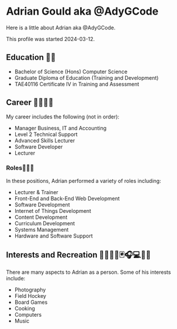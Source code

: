 # Adrian Gould aka @AdyGCode

Here is a little about Adrian aka @AdyGCode.

This profile was started 2024-03-12.

## Education 👨‍🎓

- Bachelor of Science (Hons) Computer Science
- Graduate Diploma of Education (Training and Development)
- TAE40116 Certificate IV in Training and Assessment

## Career 🧑‍🏫🧑‍💻

My career includes the following (not in order):

- Manager Business, IT and Accounting
- Level 2 Technical Support
- Advanced Skills Lecturer
- Software Developer
- Lecturer

### Roles🧑‍💻🙋

In these positions, Adrian performed a variety of roles including:

- Lecturer & Trainer
- Front-End and Back-End Web Development
- Software Development
- Internet of Things Development
- Content Development
- Curriculum Development
- Systems Management
- Hardware and Software Support


## Interests and Recreation 🏑🧑‍🎨🧸🃏🎧💻📸🥣

There are many aspects to Adrian as a person. Some of his interests include:

- Photography
- Field Hockey
- Board Games
- Cooking
- Computers
- Music


